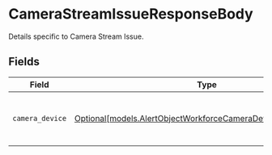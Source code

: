 # CameraStreamIssueResponseBody

Details specific to Camera Stream Issue.


## Fields

| Field                                                                                                                      | Type                                                                                                                       | Required                                                                                                                   | Description                                                                                                                |
| -------------------------------------------------------------------------------------------------------------------------- | -------------------------------------------------------------------------------------------------------------------------- | -------------------------------------------------------------------------------------------------------------------------- | -------------------------------------------------------------------------------------------------------------------------- |
| `camera_device`                                                                                                            | [Optional[models.AlertObjectWorkforceCameraDeviceResponseBody]](../models/alertobjectworkforcecameradeviceresponsebody.md) | :heavy_minus_sign:                                                                                                         | A camera device associated with the alert                                                                                  |